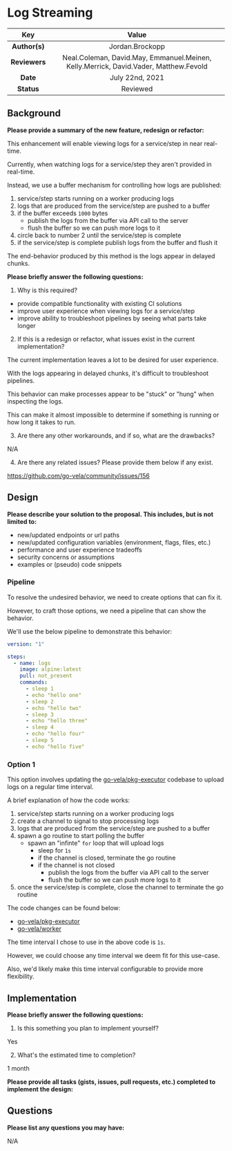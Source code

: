 # Log Streaming

<!--
The name of this markdown file should:

1. Short and contain no more then 30 characters

2. Contain the date of submission in MM-DD format

3. Clearly state what the proposal is being submitted for
-->

| Key           | Value                                                                                |
| :-----------: | :----------------------------------------------------------------------------------: |
| **Author(s)** | Jordan.Brockopp                                                                      |
| **Reviewers** | Neal.Coleman, David.May, Emmanuel.Meinen, Kelly.Merrick, David.Vader, Matthew.Fevold |
| **Date**      | July 22nd, 2021                                                                      |
| **Status**    | Reviewed                                                                             |

<!--
If you're already working with someone, please add them to the proper author/reviewer category.

If not, please leave the reviewer category empty and someone from the Vela team will assign it to themself.

Here is a brief explanation of the different proposal statuses:

1. Reviewed: The proposal is currently under review or has been reviewed.

2. Accepted: The proposal has been accepted and is ready for implementation.

3. In Progress: An accepted proposal is being implemented by actual work.

NOTE: The design is subject to change during this phase.

4. Cancelled: While or before implementation the proposal was cancelled.

NOTE: This can happen for a multitude of reasons.

5. Complete: This feature/change is implemented.
-->

## Background

<!--
This section is intended to describe the new feature, redesign or refactor.
-->

**Please provide a summary of the new feature, redesign or refactor:**

<!--
Provide your description here.
-->

This enhancement will enable viewing logs for a service/step in near real-time.

Currently, when watching logs for a service/step they aren't provided in real-time.

Instead, we use a buffer mechanism for controlling how logs are published:

1. service/step starts running on a worker producing logs
2. logs that are produced from the service/step are pushed to a buffer
3. if the buffer exceeds `1000` bytes
   * publish the logs from the buffer via API call to the server
   * flush the buffer so we can push more logs to it
4. circle back to number 2 until the service/step is complete
5. if the service/step is complete publish logs from the buffer and flush it

The end-behavior produced by this method is the logs appear in delayed chunks.

**Please briefly answer the following questions:**

1. Why is this required?

<!-- Answer here -->

* provide compatible functionality with existing CI solutions
* improve user experience when viewing logs for a service/step
* improve ability to troubleshoot pipelines by seeing what parts take longer

2. If this is a redesign or refactor, what issues exist in the current implementation?

<!-- Answer here -->

The current implementation leaves a lot to be desired for user experience.

With the logs appearing in delayed chunks, it's difficult to troubleshoot pipelines.

This behavior can make processes appear to be "stuck" or "hung" when inspecting the logs.

This can make it almost impossible to determine if something is running or how long it takes to run.

3. Are there any other workarounds, and if so, what are the drawbacks?

<!-- Answer here -->

N/A

4. Are there any related issues? Please provide them below if any exist.

<!-- Answer here -->

https://github.com/go-vela/community/issues/156

## Design

<!--
This section is intended to explain the solution design for the proposal.

NOTE: If there are no current plans for a solution, please leave this section blank.
-->

**Please describe your solution to the proposal. This includes, but is not limited to:**

* new/updated endpoints or url paths
* new/updated configuration variables (environment, flags, files, etc.)
* performance and user experience tradeoffs
* security concerns or assumptions
* examples or (pseudo) code snippets

<!-- Answer here -->

### Pipeline

To resolve the undesired behavior, we need to create options that can fix it.

However, to craft those options, we need a pipeline that can show the behavior.

We'll use the below pipeline to demonstrate this behavior:

```yaml
version: "1"

steps:
  - name: logs
    image: alpine:latest
    pull: not_present
    commands:
      - sleep 1
      - echo "hello one"
      - sleep 2
      - echo "hello two"
      - sleep 3
      - echo "hello three"
      - sleep 4
      - echo "hello four"
      - sleep 5
      - echo "hello five"
```

### Option 1

This option involves updating the [go-vela/pkg-executor](https://github.com/go-vela/pkg-executor) codebase to upload logs on a regular time interval.

A brief explanation of how the code works:

1. service/step starts running on a worker producing logs
2. create a channel to signal to stop processing logs
3. logs that are produced from the service/step are pushed to a buffer
4. spawn a go routine to start polling the buffer
   * spawn an "infinte" `for` loop that will upload logs
     * sleep for `1s`
     * if the channel is closed, terminate the go routine
     * if the channel is not closed
       * publish the logs from the buffer via API call to the server
       * flush the buffer so we can push more logs to it
5. once the service/step is complete, close the channel to terminate the go routine

The code changes can be found below:

* [go-vela/pkg-executor](https://github.com/go-vela/pkg-executor/compare/feature/log_streaming/opt_one?expand=1)
* [go-vela/worker](https://github.com/go-vela/worker/compare/feature/log_streaming/opt_one?expand=1)

The time interval I chose to use in the above code is `1s`.

However, we could choose any time interval we deem fit for this use-case.

Also, we'd likely make this time interval configurable to provide more flexibility.

## Implementation

<!--
This section is intended to explain how the solution will be implemented for the proposal.

NOTE: If there are no current plans for implementation, please leave this section blank.
-->

**Please briefly answer the following questions:**

1. Is this something you plan to implement yourself?

<!-- Answer here -->

Yes

2. What's the estimated time to completion?

<!-- Answer here -->

1 month

**Please provide all tasks (gists, issues, pull requests, etc.) completed to implement the design:**

<!-- Answer here -->

## Questions

**Please list any questions you may have:**

<!-- Answer here -->

N/A
